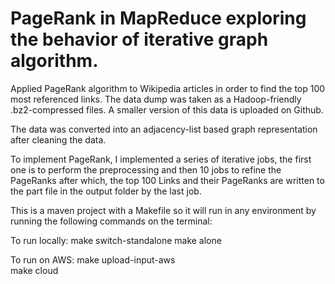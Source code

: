 # PageRank in MapReduce exploring the behavior of iterative graph algorithm.

Applied PageRank algorithm to Wikipedia articles in order to find the
top 100 most referenced links.
The data dump was taken as a Hadoop-friendly .bz2-compressed files.
A smaller version of this data is uploaded on Github.

The data was converted into an adjacency-list based graph representation after
cleaning the data.

To implement PageRank, I implemented a series of iterative jobs, the first one
is to perform the preprocessing and then 10 jobs to refine the PageRanks
after which, the top 100 Links and their PageRanks are written to the part file
in the output folder by the last job.

This is a maven project with a Makefile so it will run in any environment by
running the following commands on the terminal:

To run locally:
make switch-standalone
make alone

To run on AWS:
make upload-input-aws  
make cloud  
